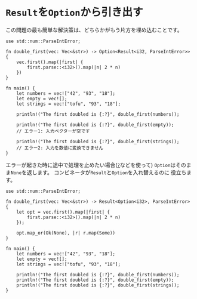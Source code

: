 # `Result`を`Option`から引き出す

この問題の最も簡単な解決策は、どちらかがもう片方を埋め込むことです。

```rust,editable
use std::num::ParseIntError;

fn double_first(vec: Vec<&str>) -> Option<Result<i32, ParseIntError>> {
    vec.first().map(|first| {
        first.parse::<i32>().map(|n| 2 * n)
    })
}

fn main() {
    let numbers = vec!["42", "93", "18"];
    let empty = vec![];
    let strings = vec!["tofu", "93", "18"];

    println!("The first doubled is {:?}", double_first(numbers));

    println!("The first doubled is {:?}", double_first(empty));
    // エラー1: 入力ベクターが空です

    println!("The first doubled is {:?}", double_first(strings));
    // エラー2: 入力を数値に変換できません
}
```

エラーが起きた時に途中で処理を止めたい場合([`?`][enter_question_mark]などを使って)
`Option`はそのまま`None`を返します。 コンビネータが`Result`と`Option`を入れ替えるのに
役立ちます。

```rust,editable
use std::num::ParseIntError;

fn double_first(vec: Vec<&str>) -> Result<Option<i32>, ParseIntError> {
    let opt = vec.first().map(|first| {
        first.parse::<i32>().map(|n| 2 * n)
    });

    opt.map_or(Ok(None), |r| r.map(Some))
}

fn main() {
    let numbers = vec!["42", "93", "18"];
    let empty = vec![];
    let strings = vec!["tofu", "93", "18"];

    println!("The first doubled is {:?}", double_first(numbers));
    println!("The first doubled is {:?}", double_first(empty));
    println!("The first doubled is {:?}", double_first(strings));
}
```

[enter_question_mark]: ../result/enter_question_mark.md
